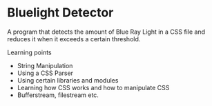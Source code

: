 # Bluelight Detector
A program that detects the amount of Blue Ray Light in a CSS file and reduces it when it exceeds a certain threshold.

Learning points
- String Manipulation
- Using a CSS Parser
- Using certain libraries and modules 
- Learning how CSS works and how to manipulate CSS
- Bufferstream, filestream etc.
